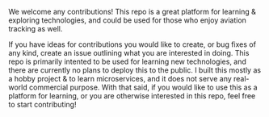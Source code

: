 We welcome any contributions! This repo is a great platform for learning & exploring technologies, and could be used for those who enjoy aviation tracking as well.

If you have ideas for contributions you would like to create, or bug fixes of any kind, create an issue outlining what you are interested in
doing. This repo is primarily intented to be used for learning new technologies, and there are currently no plans to deploy this to the public. 
I built this mostly as a hobby project & to learn microservices, and it does not serve any real-world commercial purpose.
With that said, if you would like to use this as a platform for learning, or you are otherwise interested in this repo, feel free to start contributing!
